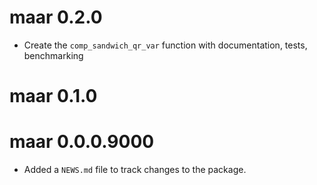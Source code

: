 # maar 0.2.0

* Create the `comp_sandwich_qr_var` function with documentation, tests, benchmarking

# maar 0.1.0

# maar 0.0.0.9000

* Added a `NEWS.md` file to track changes to the package.
